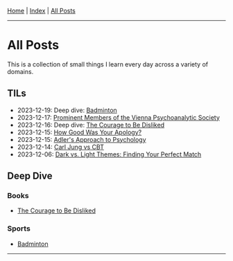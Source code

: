 [Home] \| [Index] \| [All Posts]

---

# All Posts

This is a collection of small things I learn every day across a variety of domains.

## TILs

- 2023-12-19: Deep dive: [Badminton]
- 2023-12-17: [Prominent Members of the Vienna Psychoanalytic Society]
- 2023-12-16: Deep dive: [The Courage to Be Disliked]
- 2023-12-15: [How Good Was Your Apology?]
- 2023-12-15: [Adler's Approach to Psychology]
- 2023-12-14: [Carl Jung vs CBT]
- 2023-12-06: [Dark vs. Light Themes: Finding Your Perfect Match]

## Deep Dive

### Books

- [The Courage to Be Disliked]

### Sports

- [Badminton]

---

[Home]: ../../README.md
[Index]: ../index.md
[All Posts]: ./posts.md
[Badminton]: ./2023-12-19_badminton.md
[Prominent Members of the Vienna Psychoanalytic Society]: ./2023-12-17_prominent_members_of_vienna_psychoanalutic_society.md
[The Courage to Be Disliked]: ./books/the_courage_to_be_disliked/notes.md
[How Good Was Your Apology?]: ./2023-12-15_how_good_was_your_apology.md
[Adler's Approach to Psychology]: ./2023-12-15_adlers_approach_to_psychology.md
[Carl Jung vs CBT]: ./2023-12-14_carl_jung_vs_CBT.md
[Dark vs. Light Themes: Finding Your Perfect Match]: ./2023-12-06_dark_vs_light_themes.md
